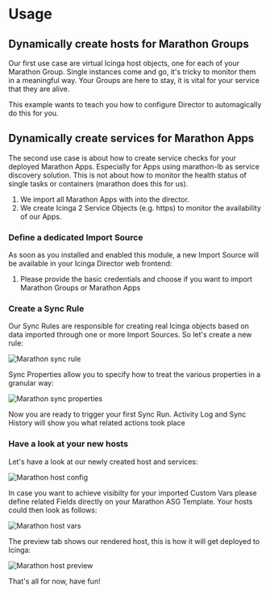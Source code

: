 <a id="Usage"></a>Usage
=====

Dynamically create hosts for Marathon Groups
---------------------------------------------------

Our first use case are virtual Icinga host objects, one for each of your Marathon
Group. Single instances come and go, it's tricky to monitor them
in a meaningful way. Your Groups are here to stay, it is vital for
your service that they are alive.

This example wants to teach you how to configure Director to automagically do
this for you.

Dynamically create services for Marathon Apps
---------------------------------------------------

The second use case is about how to create service checks for your deployed
Marathon Apps. Especially for Apps using marathon-lb as service discovery
solution. This is not about how to monitor the health status of single tasks or
containers (marathon does this for us).

1. We import all Marathon Apps with into the director.
2. We create Icinga 2 Service Objects (e.g. https) to monitor the availability
   of our Apps. 

### Define a dedicated Import Source

As soon as you installed and enabled this module, a new Import Source will be
available in your Icinga Director web frontend:

1. Please provide the basic credentials and choose if you want to import
   Marathon Groups or Marathon Apps

### Create a Sync Rule

Our Sync Rules are responsible for creating real Icinga objects based on
data imported through one or more Import Sources. So let's create a new
rule:

![Marathon sync rule](img/05_aws_sync_rule.png)

Sync Properties allow you to specify how to treat the various properties
in a granular way:

![Marathon sync properties](img/06_aws_sync_properties.png)

Now you are ready to trigger your first Sync Run. Activity Log and Sync History
will show you what related actions took place

### Have a look at your new hosts

Let's have a look at our newly created host and services:

![Marathon host config](img/07_aws_host_config.png)

In case you want to achieve visibilty for your imported Custom Vars please
define related Fields directly on your Marathon ASG Template. Your hosts could
then look as follows:

![Marathon host vars](img/08_aws_host_config_with_vars.png)

The preview tab shows our rendered host, this is how it will get deployed
to Icinga:

![Marathon host preview](img/09_aws_host_preview.png)

That's all for now, have fun!

